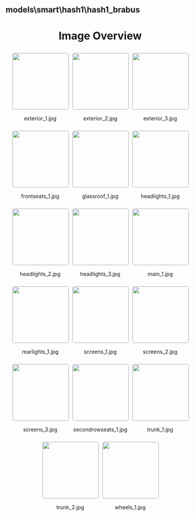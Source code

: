 ## models\smart\hash1\hash1_brabus
<style>
    .image-gallery {
        display: flex;
        flex-wrap: wrap;
        gap: 10px;
        justify-content: center;
        padding: 10px;
    }
    .image-gallery img {
        width: 150px;
        height: auto;
        border: 1px solid #ddd;
        border-radius: 5px;
    }
    .image-gallery div {
        flex: 1 1 calc(33.333% - 20px); /* Three images per row on large screens */
        max-width: 150px;
        text-align: center;
    }
    @media (max-width: 768px) {
        .image-gallery div {
            flex: 1 1 calc(50% - 20px); /* Two images per row on medium screens */
        }
    }
    @media (max-width: 480px) {
        .image-gallery div {
            flex: 1 1 100%; /* One image per row on small screens */
        }
    }
</style>
<h1 style ="text-align: center;"> Image Overview </h1> <div class="image-gallery">
<div>
<img src="https://media.evkx.net/multimedia/models/smart/hash1/hash1_brabus/exterior_1_st.jpg">
<p>exterior_1.jpg</p>
</div>
<div>
<img src="https://media.evkx.net/multimedia/models/smart/hash1/hash1_brabus/exterior_2_st.jpg">
<p>exterior_2.jpg</p>
</div>
<div>
<img src="https://media.evkx.net/multimedia/models/smart/hash1/hash1_brabus/exterior_3_st.jpg">
<p>exterior_3.jpg</p>
</div>
<div>
<img src="https://media.evkx.net/multimedia/models/smart/hash1/hash1_brabus/frontseats_1_st.jpg">
<p>frontseats_1.jpg</p>
</div>
<div>
<img src="https://media.evkx.net/multimedia/models/smart/hash1/hash1_brabus/glassroof_1_st.jpg">
<p>glassroof_1.jpg</p>
</div>
<div>
<img src="https://media.evkx.net/multimedia/models/smart/hash1/hash1_brabus/headlights_1_st.jpg">
<p>headlights_1.jpg</p>
</div>
<div>
<img src="https://media.evkx.net/multimedia/models/smart/hash1/hash1_brabus/headlights_2_st.jpg">
<p>headlights_2.jpg</p>
</div>
<div>
<img src="https://media.evkx.net/multimedia/models/smart/hash1/hash1_brabus/headlights_3_st.jpg">
<p>headlights_3.jpg</p>
</div>
<div>
<img src="https://media.evkx.net/multimedia/models/smart/hash1/hash1_brabus/main_1_st.jpg">
<p>main_1.jpg</p>
</div>
<div>
<img src="https://media.evkx.net/multimedia/models/smart/hash1/hash1_brabus/rearlights_1_st.jpg">
<p>rearlights_1.jpg</p>
</div>
<div>
<img src="https://media.evkx.net/multimedia/models/smart/hash1/hash1_brabus/screens_1_st.jpg">
<p>screens_1.jpg</p>
</div>
<div>
<img src="https://media.evkx.net/multimedia/models/smart/hash1/hash1_brabus/screens_2_st.jpg">
<p>screens_2.jpg</p>
</div>
<div>
<img src="https://media.evkx.net/multimedia/models/smart/hash1/hash1_brabus/screens_3_st.jpg">
<p>screens_3.jpg</p>
</div>
<div>
<img src="https://media.evkx.net/multimedia/models/smart/hash1/hash1_brabus/secondrowseats_1_st.jpg">
<p>secondrowseats_1.jpg</p>
</div>
<div>
<img src="https://media.evkx.net/multimedia/models/smart/hash1/hash1_brabus/trunk_1_st.jpg">
<p>trunk_1.jpg</p>
</div>
<div>
<img src="https://media.evkx.net/multimedia/models/smart/hash1/hash1_brabus/trunk_2_st.jpg">
<p>trunk_2.jpg</p>
</div>
<div>
<img src="https://media.evkx.net/multimedia/models/smart/hash1/hash1_brabus/wheels_1_st.jpg">
<p>wheels_1.jpg</p>
</div>
</div>
